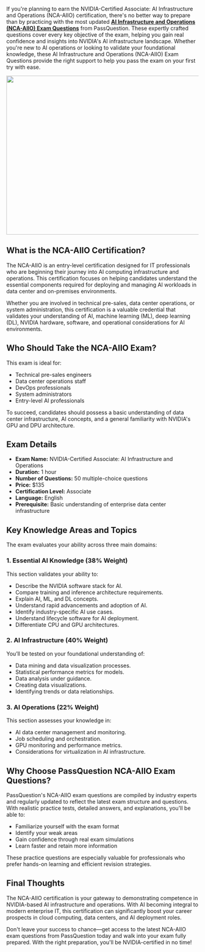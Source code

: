 <p>If you&#39;re planning to earn the NVIDIA-Certified Associate: AI Infrastructure and Operations (NCA-AIIO) certification, there&#39;s no better way to prepare than by practicing with the most updated <strong><a href="https://www.passquestion.com/nca-aiio.html">AI Infrastructure and Operations (NCA-AIIO) Exam Questions</a></strong> from PassQuestion. These expertly crafted questions cover every key objective of the exam, helping you gain real confidence and insights into NVIDIA&#39;s AI infrastructure landscape. Whether you&#39;re new to AI operations or looking to validate your foundational knowledge, these AI Infrastructure and Operations (NCA-AIIO) Exam Questions provide the right support to help you pass the exam on your first try with ease.</p>

<p><img alt="" src="https://www.passquestion.com/uploads/pqcom/images/20250411/292e1631587bc0d7a22ba78a3b84d6b6.jpg" style="height:417px; width:626px" /></p>

<h2><strong>What is the NCA-AIIO Certification?</strong></h2>

<p>The NCA-AIIO is an entry-level certification designed for IT professionals who are beginning their journey into AI computing infrastructure and operations. This certification focuses on helping candidates understand the essential components required for deploying and managing AI workloads in data center and on-premises environments.</p>

<p>Whether you are involved in technical pre-sales, data center operations, or system administration, this certification is a valuable credential that validates your understanding of AI, machine learning (ML), deep learning (DL), NVIDIA hardware, software, and operational considerations for AI environments.</p>

<h2><strong>Who Should Take the NCA-AIIO Exam?</strong></h2>

<p>This exam is ideal for:</p>

<ul>
	<li>Technical pre-sales engineers</li>
	<li>Data center operations staff</li>
	<li>DevOps professionals</li>
	<li>System administrators</li>
	<li>Entry-level AI professionals</li>
</ul>

<p>To succeed, candidates should possess a basic understanding of data center infrastructure, AI concepts, and a general familiarity with NVIDIA&#39;s GPU and DPU architecture.</p>

<h2><strong>Exam Details</strong></h2>

<ul>
	<li><strong>Exam Name:</strong> NVIDIA-Certified Associate: AI Infrastructure and Operations</li>
	<li><strong>Duration:</strong> 1 hour</li>
	<li><strong>Number of Questions:</strong> 50 multiple-choice questions</li>
	<li><strong>Price:</strong> $135</li>
	<li><strong>Certification Level:</strong> Associate</li>
	<li><strong>Language:</strong> English</li>
	<li><strong>Prerequisite:</strong> Basic understanding of enterprise data center infrastructure</li>
</ul>

<h2><strong>Key Knowledge Areas and Topics</strong></h2>

<p>The exam evaluates your ability across three main domains:</p>

<h3>1. Essential AI Knowledge (38% Weight)</h3>

<p>This section validates your ability to:</p>

<ul>
	<li>Describe the NVIDIA software stack for AI.</li>
	<li>Compare training and inference architecture requirements.</li>
	<li>Explain AI, ML, and DL concepts.</li>
	<li>Understand rapid advancements and adoption of AI.</li>
	<li>Identify industry-specific AI use cases.</li>
	<li>Understand lifecycle software for AI deployment.</li>
	<li>Differentiate CPU and GPU architectures.</li>
</ul>

<h3>2. AI Infrastructure (40% Weight)</h3>

<p>You&rsquo;ll be tested on your foundational understanding of:</p>

<ul>
	<li>Data mining and data visualization processes.</li>
	<li>Statistical performance metrics for models.</li>
	<li>Data analysis under guidance.</li>
	<li>Creating data visualizations.</li>
	<li>Identifying trends or data relationships.</li>
</ul>

<h3>3. AI Operations (22% Weight)</h3>

<p>This section assesses your knowledge in:</p>

<ul>
	<li>AI data center management and monitoring.</li>
	<li>Job scheduling and orchestration.</li>
	<li>GPU monitoring and performance metrics.</li>
	<li>Considerations for virtualization in AI infrastructure.</li>
</ul>

<h2><strong>Why Choose PassQuestion NCA-AIIO Exam Questions?</strong></h2>

<p>PassQuestion&#39;s NCA-AIIO exam questions are compiled by industry experts and regularly updated to reflect the latest exam structure and questions. With realistic practice tests, detailed answers, and explanations, you&#39;ll be able to:</p>

<ul>
	<li>Familiarize yourself with the exam format</li>
	<li>Identify your weak areas</li>
	<li>Gain confidence through real exam simulations</li>
	<li>Learn faster and retain more information</li>
</ul>

<p>These practice questions are especially valuable for professionals who prefer hands-on learning and efficient revision strategies.</p>

<h2><strong>Final Thoughts</strong></h2>

<p>The NCA-AIIO certification is your gateway to demonstrating competence in NVIDIA-based AI infrastructure and operations. With AI becoming integral to modern enterprise IT, this certification can significantly boost your career prospects in cloud computing, data centers, and AI deployment roles.</p>

<p>Don&#39;t leave your success to chance&mdash;get access to the latest NCA-AIIO exam questions from PassQuestion today and walk into your exam fully prepared. With the right preparation, you&#39;ll be NVIDIA-certified in no time!</p>

<p><!-- notionvc: c8fa8844-52b9-4070-8a4c-847cd1cacc32 --></p>
